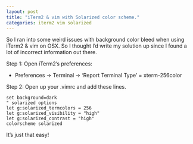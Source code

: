 ```yaml
---
layout: post
title: "iTerm2 & vim with Solarized color scheme."
categories: iterm2 vim solarized
---
```


So I ran into some weird issues with background color bleed when using iTerm2 & vim on OSX. So I thought I’d write my solution up since I found a lot of incorrect information out there.

 Step 1: Open iTerm2’s preferences:

  - Preferences -> Terminal -> ‘Report Terminal Type’ = xterm-256color

 Step 2: Open up your .vimrc and add these lines.

```vim
set background=dark
" solarized options 
let g:solarized_termcolors = 256
let g:solarized_visibility = "high"
let g:solarized_contrast = "high"
colorscheme solarized
```

It’s just that easy!
